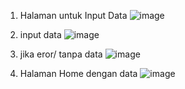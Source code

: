 1. Halaman untuk Input Data
![image](https://github.com/user-attachments/assets/e2b70998-7f9f-4770-84f4-98398c85f218)

2. input data
![image](https://github.com/user-attachments/assets/d75ca004-6528-4c50-b537-b4ac042950dc)

3. jika eror/ tanpa data
![image](https://github.com/user-attachments/assets/2cd15324-e8d7-4ae6-b311-b9777a9a23fa)

4. Halaman Home dengan data
   ![image](https://github.com/user-attachments/assets/8bf4b6d8-6d75-44a1-9da6-6c0f238e5bbb)
